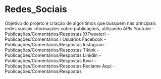 ﻿# Redes_Sociais
 Objetivo do projeto é criação de algoritimos que busquem nas principais redes sociais informações sobre publicações, utilizando APIs
 Youtube - Publicações/Comentários/Respostas
 X(Tweeter) - Publicações/Comentários / Usuários
 Facebook - Publicações/Comentários/Respostas
 Instagram - Publicações/Comentários/Respostas
 Tiktok - Publicações/Comentários/Respostas
 Linkdin - Publicações/Comentários/Respostas
 Kwai - Publicações/Comentários/Respostas
 Reclame Aqui - Publicações/Comentários/Respostas
